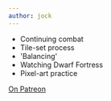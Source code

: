 ```yaml
---
author: jock
---
```

* Continuing combat
* Tile-set process
* 'Balancing'
* Watching Dwarf Fortress
* Pixel-art practice

[On Patreon](https://www.patreon.com/posts/49313792)